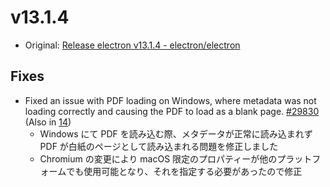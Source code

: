# v13.1.4

- Original: [Release electron v13.1.4 - electron/electron](https://github.com/electron/electron/releases/tag/v13.1.4)

## Fixes

- Fixed an issue with PDF loading on Windows, where metadata was not loading correctly and causing the PDF to load as a blank page. [#29830](https://github.com/electron/electron/pull/29830) (Also in [14](https://github.com/electron/electron/pull/29831))
  - Windows にて PDF を読み込む際、メタデータが正常に読み込まれず PDF が白紙のページとして読み込まれる問題を修正しました
  - Chromium の変更により macOS 限定のプロパティーが他のプラットフォームでも使用可能となり、それを指定する必要があったので修正
